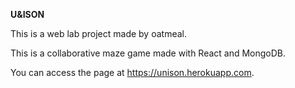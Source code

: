 **U&ISON**

This is a web lab project made by oatmeal.

This is a collaborative maze game made with React and MongoDB.

You can access the page at https://unison.herokuapp.com.
